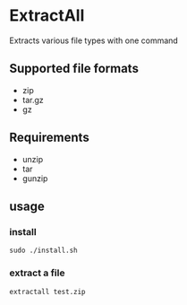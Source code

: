 # ExtractAll
Extracts various file types with one command

## Supported file formats
 * zip
 * tar.gz
 * gz

## Requirements
 * unzip
 * tar
 * gunzip

## usage
### install
```
sudo ./install.sh
```
### extract a file
 ```
 extractall test.zip
 ```
